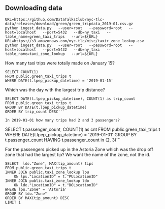 ## Downloading data
```
URL=https://github.com/DataTalksClub/nyc-tlc-data/releases/download/green/green_tripdata_2019-01.csv.gz
python ingest_data.py   --user=root   --password=root   --host=localhost   --port=5432   --db=ny_taxi   --table_name=green_taxi_trips   --url=${URL}
URL=https://s3.amazonaws.com/nyc-tlc/misc/taxi+_zone_lookup.csv
python ingest_data.py   --user=root   --password=root   --host=localhost   --port=5432   --db=ny_taxi   --table_name=taxi_zone_lookup   --url=${URL}
```

How many taxi trips were totally made on January 15?
```
SELECT COUNT(1)
FROM public.green_taxi_trips t
WHERE DATE(t.lpep_pickup_datetime) = '2019-01-15'
```

Which was the day with the largest trip distance?
```
SELECT DATE(t.lpep_pickup_datetime), COUNT(1) as trip_count
FROM public.green_taxi_trips t
GROUP BY DATE(t.lpep_pickup_datetime)
ORDER BY trip_count DESC```

In 2019-01-01 how many trips had 2 and 3 passengers?
```
SELECT t.passenger_count, COUNT(1) as cnt
FROM public.green_taxi_trips t
WHERE DATE(t.lpep_pickup_datetime) = '2019-01-01'
GROUP BY t.passenger_count
HAVING t.passenger_count in (2, 3)```

For the passengers picked up in the Astoria Zone which was the drop off zone that had the largest tip? We want the name of the zone, not the id.
```
SELECT  ldo."Zone", MAX(tip_amount) tips
FROM public.green_taxi_trips t
INNER JOIN public.taxi_zone_lookup lpu
	ON lpu."LocationID" = t."PULocationID"
INNER JOIN public.taxi_zone_lookup ldo
	ON ldo."LocationID" = t."DOLocationID"
WHERE lpu."Zone" = 'Astoria'
GROUP BY ldo."Zone"
ORDER BY MAX(tip_amount) DESC
LIMIT 1
```

